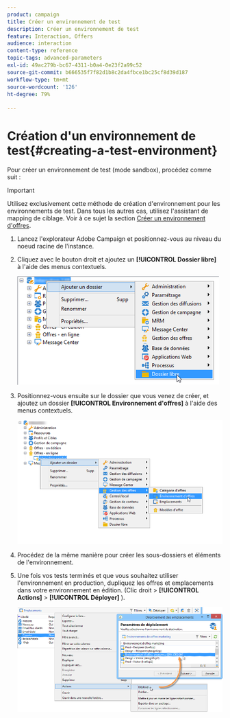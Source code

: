 ```yaml
---
product: campaign
title: Créer un environnement de test
description: Créer un environnement de test
feature: Interaction, Offers
audience: interaction
content-type: reference
topic-tags: advanced-parameters
exl-id: 49ac279b-bc67-4311-b0a4-0e23f2a99c52
source-git-commit: b666535f7f82d1b8c2da4fbce1bc25cf8d39d187
workflow-type: tm+mt
source-wordcount: '126'
ht-degree: 79%

---
```


# Création d&#39;un environnement de test{#creating-a-test-environment}



Pour créer un environnement de test (mode sandbox), procédez comme suit :

>[!IMPORTANT]
>
>Utilisez exclusivement cette méthode de création d&#39;environnement pour les environnements de test. Dans tous les autres cas, utilisez l&#39;assistant de mapping de ciblage. Voir à ce sujet la section [Créer un environnement d&#39;offres](../../interaction/using/live-design-environments.md#creating-an-offer-environment).

1. Lancez l&#39;explorateur Adobe Campaign et positionnez-vous au niveau du noeud racine de l&#39;instance.
1. Cliquez avec le bouton droit et ajoutez un **[!UICONTROL Dossier libre]** à l&#39;aide des menus contextuels.

   ![](assets/offer_env_creation_001.png)

1. Positionnez-vous ensuite sur le dossier que vous venez de créer, et ajoutez un dossier **[!UICONTROL Environnement d&#39;offres]** à l&#39;aide des menus contextuels.

   ![](assets/offer_env_creation_001bis.png)

1. Procédez de la même manière pour créer les sous-dossiers et éléments de l&#39;environnement.
1. Une fois vos tests terminés et que vous souhaitez utiliser l&#39;environnement en production, dupliquez les offres et emplacements dans votre environnement en édition. (Clic droit > **[!UICONTROL Actions]** > **[!UICONTROL Déployer]** ).

   ![](assets/migration_interaction_5.png)
